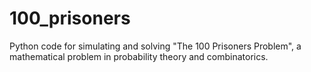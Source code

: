 # 100_prisoners
Python code for simulating and solving "The 100 Prisoners Problem", a mathematical problem in probability theory and combinatorics. 
